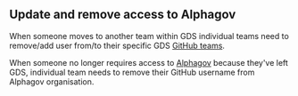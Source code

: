 ## Update and remove access to Alphagov

When someone moves to another team within GDS individual teams need to remove/add user from/to their specific GDS [GitHub teams][].

When someone no longer requires access to [Alphagov][] because they've left GDS, individual team needs to remove their GitHub username from Alphagov organisation.


[Alphagov]: https://www.github.com/alphagov/
[Github teams]: https://github.com/orgs/alphagov/teams
